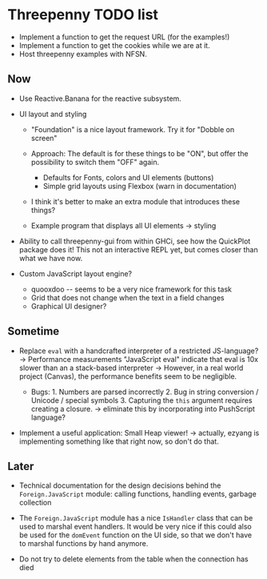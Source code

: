 Threepenny TODO list
====================

* Implement a function to get the request URL (for the examples!)
* Implement a function to get the cookies while we are at it.
* Host threepenny examples with NFSN.

Now
---

* Use Reactive.Banana for the reactive subsystem.


* UI layout and styling
  * "Foundation" is a nice layout framework. Try it for "Dobble on screen"

  * Approach: The default is for these things to be "ON",
    but offer the possibility to switch them "OFF" again.
    * Defaults for Fonts, colors and UI elements (buttons)
    * Simple grid layouts using Flexbox (warn in documentation)
  * I think it's better to make an extra module that introduces these things?

  * Example program that displays all UI elements -> styling


* Ability to call threepenny-gui from within GHCi,
  see how the QuickPlot package does it!
  This not an interactive REPL yet, but comes closer than what we have now.

* Custom JavaScript layout engine?
  * quooxdoo -- seems to be a very nice framework for this task
  * Grid that does not change when the text in a field changes
  * Graphical UI designer?


Sometime
--------

* Replace `eval` with a handcrafted interpreter of a restricted JS-language?
  -> Performance measurements "JavaScript eval" indicate
     that eval is 10x slower than an a stack-based interpreter
  -> However, in a real world project (Canvas),
     the performance benefits seem to be negligible.
  * Bugs:
        1. Numbers are parsed incorrectly
        2. Bug in string conversion / Unicode / special symbols
        3. Capturing the `this` argument
           requires creating a closure.
           -> eliminate this by incorporating into PushScript language?

* Implement a useful application: Small Heap viewer!
  -> actually, ezyang is implementing something like that right now,
     so don't do that.


Later
-----

* Technical documentation for the design decisions behind the `Foreign.JavaScript` module:
  calling functions, handling events, garbage collection

* The `Foreign.JavaScript` module has a nice `IsHandler` class that
  can be used to marshal event handlers.
  It would be very nice if this could also be used for the `domEvent` function
  on the UI side, so that we don't have to marshal functions by hand anymore.


* Do not try to delete elements from the table when the connection has died
